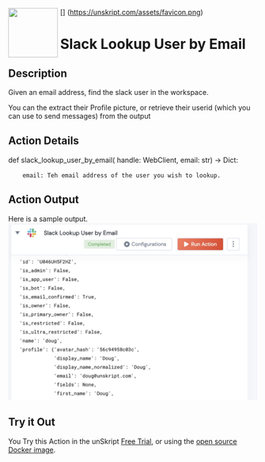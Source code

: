 [<img align="left" src="https://unskript.com/assets/favicon.png" width="100" height="100" style="padding-right: 5px">]
(https://unskript.com/assets/favicon.png)
<h1>Slack Lookup User by Email</h1>

## Description
Given an email address, find the slack user in the workspace.

You can the extract their Profile picture, or retrieve their userid (which you can use to send messages) from the output

## Action Details
def slack_lookup_user_by_email(
        handle: WebClient,
        email: str) -> Dict:
		
		email: Teh email address of the user you wish to lookup.
## Action Output
Here is a sample output.
<img src="./1.jpg">

## Try it Out

You Try this Action in the unSkript [Free Trial](https://us.app.unskript.io/), or using the [open source Docker image](http://runbooks.sh).